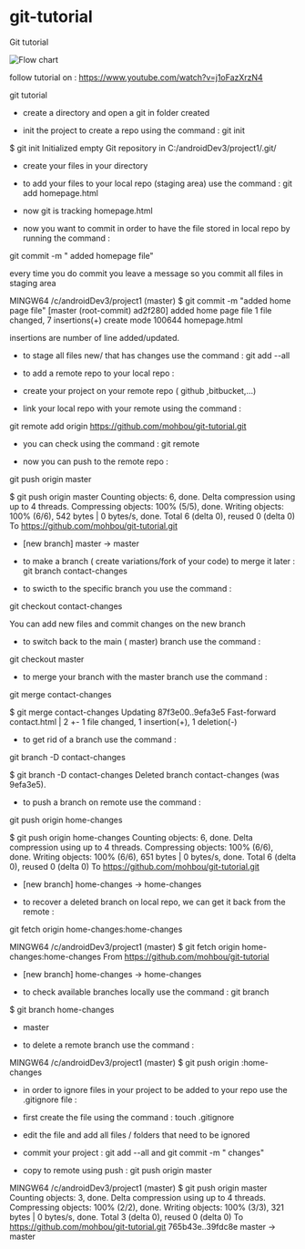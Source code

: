 # git-tutorial
Git tutorial

![Flow chart](https://github.com/mohbou/git-tutorial/edit/master/git.PNG "Optional Title")

follow tutorial on : https://www.youtube.com/watch?v=j1oFazXrzN4

git tutorial

- create a directory and open a git in folder created

- init the project to create a repo  using the command : git init


$ git init
Initialized empty Git repository in C:/androidDev3/project1/.git/

- create your files in your directory

- to add your files to your local repo (staging area) use the command : git add homepage.html

- now git is tracking homepage.html

- now you want to commit in order to have the file stored in local repo by running the command :

git commit -m " added homepage file"  

every time you  do commit you leave a message so you commit all files in staging area


MINGW64 /c/androidDev3/project1 (master)
$ git commit -m "added home page file"
[master (root-commit) ad2f280] added home page file
 1 file changed, 7 insertions(+)
 create mode 100644 homepage.html

insertions are number of line added/updated.

- to stage all files new/ that has changes use the command : git add --all

- to add a remote repo to your local repo :

- create your project on your remote repo ( github ,bitbucket,...)

- link your local repo with your remote using the command :

 git remote add origin https://github.com/mohbou/git-tutorial.git

- you can check using the command : git remote

- now you can push to the remote repo : 

git push origin master 

$ git push origin master
Counting objects: 6, done.
Delta compression using up to 4 threads.
Compressing objects: 100% (5/5), done.
Writing objects: 100% (6/6), 542 bytes | 0 bytes/s, done.
Total 6 (delta 0), reused 0 (delta 0)
To https://github.com/mohbou/git-tutorial.git
 * [new branch]      master -> master

- to make a branch ( create variations/fork of your code) to merge it later :
git branch contact-changes

- to swicth to the specific branch you use the command : 

git checkout contact-changes

You can add new files and commit changes on the new branch

-  to switch back to the main ( master) branch use the command :

git checkout master

- to merge your branch with the master branch use the command  :

git merge contact-changes

$ git merge contact-changes
Updating 87f3e00..9efa3e5
Fast-forward
 contact.html | 2 +-
 1 file changed, 1 insertion(+), 1 deletion(-)

- to get rid of a branch use the command :

git branch -D contact-changes

$ git branch -D contact-changes
Deleted branch contact-changes (was 9efa3e5).

- to push a branch on remote use the command :

git push origin home-changes

$ git push origin home-changes
Counting objects: 6, done.
Delta compression using up to 4 threads.
Compressing objects: 100% (6/6), done.
Writing objects: 100% (6/6), 651 bytes | 0 bytes/s, done.
Total 6 (delta 0), reused 0 (delta 0)
To https://github.com/mohbou/git-tutorial.git
 * [new branch]      home-changes -> home-changes


- to recover a deleted branch on local repo, we can get it back from the remote :

git fetch origin home-changes:home-changes

MINGW64 /c/androidDev3/project1 (master)
$ git fetch origin home-changes:home-changes
From https://github.com/mohbou/git-tutorial
 * [new branch]      home-changes -> home-changes

- to check available branches locally use the command : git branch

$ git branch
  home-changes
* master


- to delete a remote branch use the command :

MINGW64 /c/androidDev3/project1 (master)
$ git push origin :home-changes


- in order to ignore files in your project to be added to your repo use the .gitignore file :

- first create the file using the command : touch .gitignore

- edit the file and add all files / folders that need to be ignored

- commit your project : git add --all and git commit -m " changes"

- copy to remote using push : git push origin master


 MINGW64 /c/androidDev3/project1 (master)
$ git push origin master
Counting objects: 3, done.
Delta compression using up to 4 threads.
Compressing objects: 100% (2/2), done.
Writing objects: 100% (3/3), 321 bytes | 0 bytes/s, done.
Total 3 (delta 0), reused 0 (delta 0)
To https://github.com/mohbou/git-tutorial.git
   765b43e..39fdc8e  master -> master


